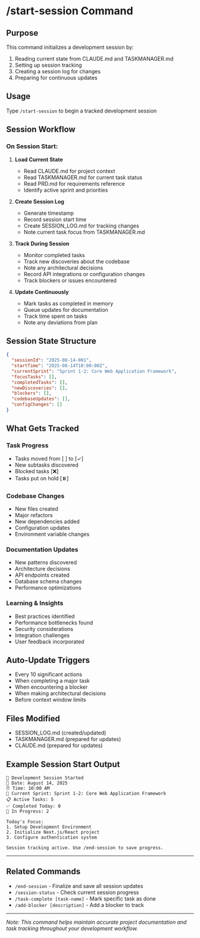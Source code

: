# /start-session Command

## Purpose
This command initializes a development session by:
1. Reading current state from CLAUDE.md and TASKMANAGER.md
2. Setting up session tracking
3. Creating a session log for changes
4. Preparing for continuous updates

## Usage
Type `/start-session` to begin a tracked development session

## Session Workflow

### On Session Start:
1. **Load Current State**
   - Read CLAUDE.md for project context
   - Read TASKMANAGER.md for current task status
   - Read PRD.md for requirements reference
   - Identify active sprint and priorities

2. **Create Session Log**
   - Generate timestamp
   - Record session start time
   - Create SESSION_LOG.md for tracking changes
   - Note current task focus from TASKMANAGER.md

3. **Track During Session**
   - Monitor completed tasks
   - Track new discoveries about the codebase
   - Note any architectural decisions
   - Record API integrations or configuration changes
   - Track blockers or issues encountered

4. **Update Continuously**
   - Mark tasks as completed in memory
   - Queue updates for documentation
   - Track time spent on tasks
   - Note any deviations from plan

## Session State Structure
```json
{
  "sessionId": "2025-08-14-001",
  "startTime": "2025-08-14T10:00:00Z",
  "currentSprint": "Sprint 1-2: Core Web Application Framework",
  "focusTasks": [],
  "completedTasks": [],
  "newDiscoveries": [],
  "blockers": [],
  "codebaseUpdates": [],
  "configChanges": []
}
```

## What Gets Tracked

### Task Progress
- Tasks moved from [ ] to [✓]
- New subtasks discovered
- Blocked tasks [❌]
- Tasks put on hold [⏸️]

### Codebase Changes
- New files created
- Major refactors
- New dependencies added
- Configuration updates
- Environment variable changes

### Documentation Updates
- New patterns discovered
- Architecture decisions
- API endpoints created
- Database schema changes
- Performance optimizations

### Learning & Insights
- Best practices identified
- Performance bottlenecks found
- Security considerations
- Integration challenges
- User feedback incorporated

## Auto-Update Triggers
- Every 10 significant actions
- When completing a major task
- When encountering a blocker
- When making architectural decisions
- Before context window limits

## Files Modified
- SESSION_LOG.md (created/updated)
- TASKMANAGER.md (prepared for updates)
- CLAUDE.md (prepared for updates)

## Example Session Start Output
```
🚀 Development Session Started
📅 Date: August 14, 2025
⏰ Time: 10:00 AM
🎯 Current Sprint: Sprint 1-2: Core Web Application Framework
📋 Active Tasks: 5
✅ Completed Today: 0
🔄 In Progress: 2

Today's Focus:
1. Setup Development Environment
2. Initialize Next.js/React project
3. Configure authentication system

Session tracking active. Use /end-session to save progress.
```

---

## Related Commands
- `/end-session` - Finalize and save all session updates
- `/session-status` - Check current session progress
- `/task-complete [task-name]` - Mark specific task as done
- `/add-blocker [description]` - Add a blocker to track

---

*Note: This command helps maintain accurate project documentation and task tracking throughout your development workflow.*